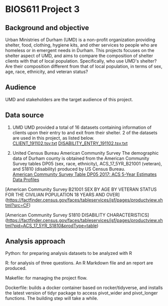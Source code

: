 # BIOS611 Project 3 

## Background and objective
Urban Ministries of Durham (UMD) is a non-profit organization providing shelter, food, clothing, hygiene kits, and other services to people who are homeless or in emergent needs in Durham. This projects focuses on the shelter aspect of UMD, and aims to compare the composition of shelter clients with that of local population. Specifically, who use UMD's shelter? Are their composition different from that of local population, in terms of sex, age, race, ethnicity, and veteran status? 

## Audience
UMD and stakeholders are the target audience of this project. 

## Data source
 
1. UMD
UMD provided a total of 16 datasets containing information of clients upon their entry to and exit from their shelter. 2 of the datasets are used in this project, as listed below.    
[CLIENT_191102.tsv.txt](https://github.com/datasci611/bios611-projects-fall-2019-yench/blob/master/project_3/data/raw/CLIENT_191102.tsv.txt)
[DISABILITY_ENTRY_191102.tsv.txt](https://github.com/datasci611/bios611-projects-fall-2019-yench/blob/master/project_3/data/raw/DISABILITY_ENTRY_191102.tsv.txt)

2. United Census Bureau American Community Survey
The demographic data of Durham county is obtained from the American Community Survey tables DP05 (sex, race, ethnicity), ACS_17_5YR_B21001 (veteran), and S1810 (disability) produced by US Census Bureau.  
[American Community Survey Table DP05 2017: ACS 5-Year Estimates Data Profiles](https://data.census.gov/cedsci/table?hidePreview=true&g=0600000US3706390932&q=Durham%20township,%20Durham%20County,%20North%20Carolina&table=DP05&tid=ACSDP5Y2017.DP05&lastDisplayedRow=93&y=)

[American Community Survey B21001 SEX BY AGE BY VETERAN STATUS FOR THE CIVILIAN POPULATION 18 YEARS AND OVER]
(https://factfinder.census.gov/faces/tableservices/jsf/pages/productview.xhtml?src=CF)

[American Community Survey S1810 DISABILITY CHARACTERISTICS]
(https://factfinder.census.gov/faces/tableservices/jsf/pages/productview.xhtml?pid=ACS_17_5YR_S1810&prodType=table)


## Analysis approach
Python: for preparing analysis datasets to be analyzed with R  

R: for analysis of three questions. An R Markdown file and an report are produced.  

Makefile: for managing the project flow.

Dockerfile: builds a docker container based on rocker/tidyverse, and installs the latest version of tidyr package to access pivot_wider and pivot_longer functions. The building step will take a while.
